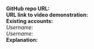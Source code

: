 <b>GitHub repo URL:</b>
<br>
<b>URL link to video demonstration:</b>
<br>
<b>Existing accounts:</b>
<br>
<i>Username:</i>
<br>
<i>Username:</i>
<br>
<b>Explanation:</b>
